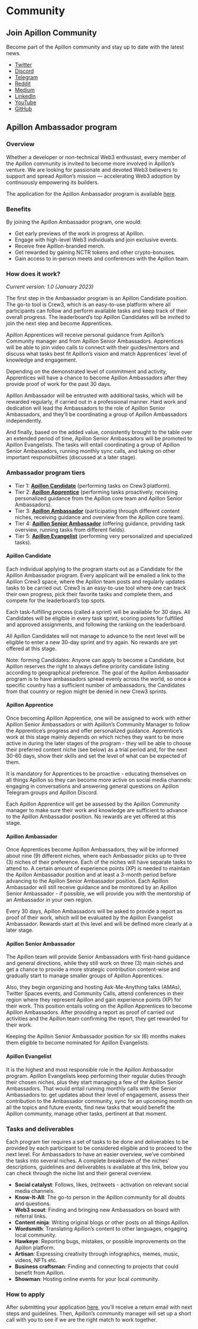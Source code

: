 # Community

## Join Apillon Community

Become part of the Apillon community and stay up to date with the latest news.

* [Twitter](https://twitter.com/apillon)
* [Discord](https://discord.gg/yX3gTw36C4)
* [Telegram](https://t.me/Apillon)
* [Reddit](https://www.reddit.com/r/apillon/)
* [Medium](https://medium.com/apillon)
* [LinkedIn](https://www.linkedin.com/company/apillon)
* [YouTube](https://www.youtube.com/channel/UCH5DxaOQ1cdCgNb_nk-5_ug/about)
* [GitHub](https://github.com/Apillon-web3)

## Apillon Ambassador program

### Overview

Whether a developer or non-technical Web3 enthusiast, every member of the Apillon community is invited to become more involved in Apillon’s venture. We are looking for passionate and devoted Web3 believers to support and spread Apillon’s mission — accelerating Web3 adoption by continuously empowering its builders.

The application for the Apillon Ambassador program is available [here](https://surveys.apillon.io/).

### Benefits

By joining the Apillon Ambassador program, one would:

* Get early previews of the work in progress at Apillon.
* Engage with high-level Web3 individuals and join exclusive events.
* Receive free Apillon-branded merch.
* Get rewarded by gaining NCTR tokens and other crypto-bonuses.
* Gain access to in-person meets and conferences with the Apillon [](https://)team.

### How does it work?
 
*Current version: 1.0 (January 2023)*

The first step in the Ambassador program is an Apillon Candidate position. The go-to tool is Crew3, which is an easy-to-use platform where all participants can follow and perform available tasks and keep track of their overall progress. The leaderboard’s top Apillon Candidates will be invited to join the next step and become Apprentices. 

Apillon Apprentices will receive personal guidance from Apillon’s Community manager and from Apillon Senior Ambassadors. Apprentices will be able to join video calls to connect with their guides/mentors and discuss what tasks best fit Apillon’s vision and match Apprentices’ level of knowledge and engagement.

Depending on the demonstrated level of commitment and activity, Apprentices will have a chance to become Apillon Ambassadors after they provide proof of work for the past 30 days.

Apillon Ambassador will be entrusted with additional tasks, which will be rewarded regularly, if carried out in a professional manner. Hard work and dedication will lead the Ambassadors to the role of Apillon Senior Ambassadors, and they’ll be coordinating a group of Apillon Ambassadors independently.

And finally, based on the added value, consistently brought to the table over an extended period of time, Apillon Senior Ambassadors will be promoted to Apillon Evangelists. The tasks will entail coordinating a group of Apillon Senior Ambassadors, running monthly sync calls, and taking on other important responsibilities (discussed at a later stage).

### Ambassador program tiers

* Tier 1: **[Apillon Candidate](#apillon-candidate)** (performing tasks on Crew3 platform).
* Tier 2: **[Apillon Apprentice](#apillon-apprentice)** (performing tasks proactively, receiving personalized guidance from the Apillon core team and Apillon Senior Ambassadors).
* Tier 3: **[Apillon Ambassador](#apillon-ambassador)** (participating through different content niches, receiving guidance and overview from the Apillon core team).
* Tier 4: **[Apillon Senior Ambassador](#apillon-senior-ambassador)** (offering guidance, providing task overview, running tasks from different fields).
* Tier 5: **[Apillon Evangelist](apillon-evangelist)** (performing very personalized and specialized tasks).

#### Apillon Candidate

Each individual applying to the program starts out as a Candidate for the Apillon Ambassador program. Every applicant will be emailed a link to the Apillon Crew3 space, where the Apillon team posts and regularly updates tasks to be carried out. Crew3 is an easy-to-use tool where one can track their own progress, pick their favorite tasks and complete them, and compete for the leaderboard’s top spots.

Each task-fulfilling process (called a sprint) will be available for 30 days. All Candidates will be eligible in every task sprint, scoring points for fulfilled and approved assignments, and following the ranking on the leaderboard.

All Apillon Candidates will not manage to advance to the next level will be eligible to enter a new 30-day sprint and try again. No rewards are yet offered at this stage.

Note: forming Candidates: Anyone can apply to become a Candidate, but Apillon reserves the right to always define priority candidate listing according to geographical preference. The goal of the Apillon Ambassador program is to have ambassadors spread evenly across the world, so once a specific country has a sufficient number of ambassadors, the Candidates from that country or region might be denied in new Crew3 sprints.

#### Apillon Apprentice

Once becoming Apillon Apprentice, one will be assigned to work with either Apillon Senior Ambassadors or with Apillon’s Community Manager to follow the Apprentice’s progress and offer personalized guidance. Apprentice’s work at this stage mainly depends on which niches they want to be more active in during the later stages of the program - they will be able to choose their preferred content niche (see below) as a trial period and, for the next 30-60 days, show their skills and set the level of what can be expected of them.

It is mandatory for Apprentices to be proactive - educating themselves on all things Apillon so they can become more active on social media channels: engaging in conversations and answering general questions on Apillon Telegram groups and Apillon Discord.

Each Apillon Apprentice will get be assessed by the Apillon Community manager to make sure their work and knowledge are sufficient to advance to the Apillon Ambassador position. No rewards are yet offered at this stage.

#### Apillon Ambassador

Once Apprentices become Apillon Ambassadors, they will be informed about nine (9) different niches, where each Ambassador picks up to three (3) niches of their preference. Each of the niches will have separate tasks to attend to. A certain amount of experience points (XP) is needed to maintain the Apillon Ambassador position and at least a 3-month period before advancing to the Apillon Senior Ambassador position. Each Apillon Ambassador will still receive guidance and be monitored by an Apillon Senior Ambassador - if possible, we will provide you with the mentorship of an Ambassador in your own region.

Every 30 days, Apillon Ambassadors will be asked to provide a report as proof of their work, which will be evaluated by the Apillon Evangelist Ambassador. Rewards start at this level and will be defined more clearly at a later stage.

#### Apillon Senior Ambassador

The Apillon team will provide Senior Ambassadors with first-hand guidance and general directions, while they still work on three (3) main niches and get a chance to provide a more strategic contribution content-wise and gradually start to manage smaller groups of Apillon Apprentices.

Also, they begin organizing and hosting Ask-Me-Anything talks (AMAs), Twitter Spaces events, and Community Calls, attend conferences in their region where they represent Apillon and gain experience points (XP) for their work. This position entails voting on the Apillon Apprentices to become Apillon Ambassadors. After providing a report as proof of carried out activities and the Apillon team confirming the report, they get rewarded for their work.

Keeping the Apillon Senior Ambassador position for six (6) months makes them eligible to become nominated for Apillon Evangelists. 

#### Apillon Evangelist

It is the highest and most responsible role in the Apillon Ambassador program. Apillon Evangelists keep performing their regular duties through their chosen niches, plus they start managing a few of the Apillon Senior Ambassadors. That would entail running monthly calls with the Senior Ambassadors to:
get updates about their level of engagement, 
assess their contribution to the Ambassador community,
sync for an upcoming month on all the topics and future events,
find new tasks that would benefit the Apillon community,
manage other tasks, pertinent at that moment.

### Tasks and deliverables

Each program tier requires a set of tasks to be done and deliverables to be provided by each participant to be considered eligible and to proceed to the next level. For Ambassadors to have an easier overview, we’ve combined the tasks into several niches. A complete breakdown of the niches’ descriptions, guidelines and deliverables is available at this link, below you can check through the niche list and their general overview.

* **Social catalyst**: Follows, likes, (re)tweets - activation on relevant social media channels.
* **Know-It-All**: The go-to person in the Apillon community for all doubts and questions.
* **Web3 scout**: Finding and bringing new Ambassadors on board with referral links.
* **Content ninja**: Writing original blogs or other posts on all things Apillon.
* **Wordsmith**: Translating Apillon’s content to other languages, engaging local community.
* **Hawkeye**: Reporting bugs, mistakes, or possible improvements on the Apillon platform.
* **Artisan**: Expressing creativity through infographics, memes, music, videos, NFTs etc.
* **Business craftsman**: Finding and connecting to projects that could benefit from Apillon.
* **Showman**: Hosting online events for your local community.

### How to apply

After submitting your application [here](https://surveys.apillon.io/), you’ll receive a return email with next steps and guidelines. Then, Apillon’s community manager will set up a short call with you to see if we are the right match to work together.

